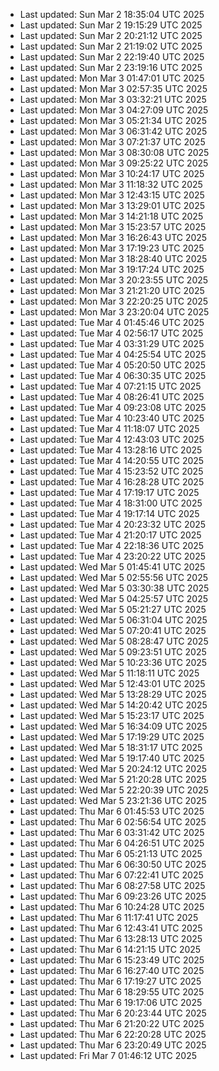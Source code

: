 
- Last updated: Sun Mar  2 18:35:04 UTC 2025
- Last updated: Sun Mar  2 19:15:29 UTC 2025
- Last updated: Sun Mar  2 20:21:12 UTC 2025
- Last updated: Sun Mar  2 21:19:02 UTC 2025
- Last updated: Sun Mar  2 22:19:40 UTC 2025
- Last updated: Sun Mar  2 23:19:16 UTC 2025
- Last updated: Mon Mar  3 01:47:01 UTC 2025
- Last updated: Mon Mar  3 02:57:35 UTC 2025
- Last updated: Mon Mar  3 03:32:21 UTC 2025
- Last updated: Mon Mar  3 04:27:09 UTC 2025
- Last updated: Mon Mar  3 05:21:34 UTC 2025
- Last updated: Mon Mar  3 06:31:42 UTC 2025
- Last updated: Mon Mar  3 07:21:37 UTC 2025
- Last updated: Mon Mar  3 08:30:08 UTC 2025
- Last updated: Mon Mar  3 09:25:22 UTC 2025
- Last updated: Mon Mar  3 10:24:17 UTC 2025
- Last updated: Mon Mar  3 11:18:32 UTC 2025
- Last updated: Mon Mar  3 12:43:15 UTC 2025
- Last updated: Mon Mar  3 13:29:01 UTC 2025
- Last updated: Mon Mar  3 14:21:18 UTC 2025
- Last updated: Mon Mar  3 15:23:57 UTC 2025
- Last updated: Mon Mar  3 16:26:43 UTC 2025
- Last updated: Mon Mar  3 17:19:23 UTC 2025
- Last updated: Mon Mar  3 18:28:40 UTC 2025
- Last updated: Mon Mar  3 19:17:24 UTC 2025
- Last updated: Mon Mar  3 20:23:55 UTC 2025
- Last updated: Mon Mar  3 21:21:20 UTC 2025
- Last updated: Mon Mar  3 22:20:25 UTC 2025
- Last updated: Mon Mar  3 23:20:04 UTC 2025
- Last updated: Tue Mar  4 01:45:46 UTC 2025
- Last updated: Tue Mar  4 02:56:17 UTC 2025
- Last updated: Tue Mar  4 03:31:29 UTC 2025
- Last updated: Tue Mar  4 04:25:54 UTC 2025
- Last updated: Tue Mar  4 05:20:50 UTC 2025
- Last updated: Tue Mar  4 06:30:35 UTC 2025
- Last updated: Tue Mar  4 07:21:15 UTC 2025
- Last updated: Tue Mar  4 08:26:41 UTC 2025
- Last updated: Tue Mar  4 09:23:08 UTC 2025
- Last updated: Tue Mar  4 10:23:40 UTC 2025
- Last updated: Tue Mar  4 11:18:07 UTC 2025
- Last updated: Tue Mar  4 12:43:03 UTC 2025
- Last updated: Tue Mar  4 13:28:16 UTC 2025
- Last updated: Tue Mar  4 14:20:55 UTC 2025
- Last updated: Tue Mar  4 15:23:52 UTC 2025
- Last updated: Tue Mar  4 16:28:28 UTC 2025
- Last updated: Tue Mar  4 17:19:17 UTC 2025
- Last updated: Tue Mar  4 18:31:00 UTC 2025
- Last updated: Tue Mar  4 19:17:14 UTC 2025
- Last updated: Tue Mar  4 20:23:32 UTC 2025
- Last updated: Tue Mar  4 21:20:17 UTC 2025
- Last updated: Tue Mar  4 22:18:36 UTC 2025
- Last updated: Tue Mar  4 23:20:22 UTC 2025
- Last updated: Wed Mar  5 01:45:41 UTC 2025
- Last updated: Wed Mar  5 02:55:56 UTC 2025
- Last updated: Wed Mar  5 03:30:38 UTC 2025
- Last updated: Wed Mar  5 04:25:57 UTC 2025
- Last updated: Wed Mar  5 05:21:27 UTC 2025
- Last updated: Wed Mar  5 06:31:04 UTC 2025
- Last updated: Wed Mar  5 07:20:41 UTC 2025
- Last updated: Wed Mar  5 08:28:47 UTC 2025
- Last updated: Wed Mar  5 09:23:51 UTC 2025
- Last updated: Wed Mar  5 10:23:36 UTC 2025
- Last updated: Wed Mar  5 11:18:11 UTC 2025
- Last updated: Wed Mar  5 12:43:01 UTC 2025
- Last updated: Wed Mar  5 13:28:29 UTC 2025
- Last updated: Wed Mar  5 14:20:42 UTC 2025
- Last updated: Wed Mar  5 15:23:17 UTC 2025
- Last updated: Wed Mar  5 16:34:09 UTC 2025
- Last updated: Wed Mar  5 17:19:29 UTC 2025
- Last updated: Wed Mar  5 18:31:17 UTC 2025
- Last updated: Wed Mar  5 19:17:40 UTC 2025
- Last updated: Wed Mar  5 20:24:12 UTC 2025
- Last updated: Wed Mar  5 21:20:28 UTC 2025
- Last updated: Wed Mar  5 22:20:39 UTC 2025
- Last updated: Wed Mar  5 23:21:36 UTC 2025
- Last updated: Thu Mar  6 01:45:53 UTC 2025
- Last updated: Thu Mar  6 02:56:54 UTC 2025
- Last updated: Thu Mar  6 03:31:42 UTC 2025
- Last updated: Thu Mar  6 04:26:51 UTC 2025
- Last updated: Thu Mar  6 05:21:13 UTC 2025
- Last updated: Thu Mar  6 06:30:50 UTC 2025
- Last updated: Thu Mar  6 07:22:41 UTC 2025
- Last updated: Thu Mar  6 08:27:58 UTC 2025
- Last updated: Thu Mar  6 09:23:26 UTC 2025
- Last updated: Thu Mar  6 10:24:28 UTC 2025
- Last updated: Thu Mar  6 11:17:41 UTC 2025
- Last updated: Thu Mar  6 12:43:41 UTC 2025
- Last updated: Thu Mar  6 13:28:13 UTC 2025
- Last updated: Thu Mar  6 14:21:15 UTC 2025
- Last updated: Thu Mar  6 15:23:49 UTC 2025
- Last updated: Thu Mar  6 16:27:40 UTC 2025
- Last updated: Thu Mar  6 17:19:27 UTC 2025
- Last updated: Thu Mar  6 18:29:55 UTC 2025
- Last updated: Thu Mar  6 19:17:06 UTC 2025
- Last updated: Thu Mar  6 20:23:44 UTC 2025
- Last updated: Thu Mar  6 21:20:22 UTC 2025
- Last updated: Thu Mar  6 22:20:28 UTC 2025
- Last updated: Thu Mar  6 23:20:49 UTC 2025
- Last updated: Fri Mar  7 01:46:12 UTC 2025
